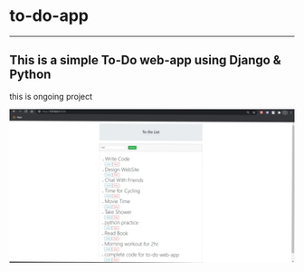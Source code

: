 # to-do-app
---
This is a simple To-Do web-app using Django & Python
---
this is ongoing project

![To-Do App](todo/task/static/task/images/to-do.jpg?raw=true "To-Do Web Page")
